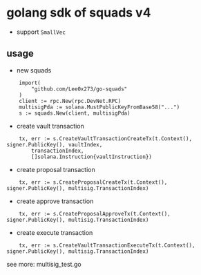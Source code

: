 # golang sdk of squads v4
- support `SmallVec`

## usage
- new squads
```
	import(
		"github.com/Lee0x273/go-squads"
	)
	client := rpc.New(rpc.DevNet.RPC)
	multisigPda := solana.MustPublicKeyFromBase58("...")
	s := squads.New(client, multisigPda)
```
- create vault transaction
```
	tx, err := s.CreateVaultTransactionCreateTx(t.Context(), signer.PublicKey(), vaultIndex,
		transactionIndex,
		[]solana.Instruction{vaultInstruction})
```
- create proposal transaction
```
	tx, err := s.CreateProposalCreateTx(t.Context(), signer.PublicKey(), multisig.TransactionIndex)
```
- create approve transaction
```
	tx, err := s.CreateProposalApproveTx(t.Context(), signer.PublicKey(), multisig.TransactionIndex)
```
- create execute transaction
```
	tx, err := s.CreateVaultTransactionExecuteTx(t.Context(), signer.PublicKey(), multisig.TransactionIndex)
```

see more: multisig_test.go